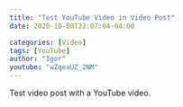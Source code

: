 ```yaml
---
title: "Test YouTube Video in Video Post"
date: 2020-10-08T22:07:04-04:00

categories: [Video]
tags: [YouTube]
author: "Igor"
youtube: "wZqeaUZ_2NM"
---
```


Test video post with a YouTube video.
